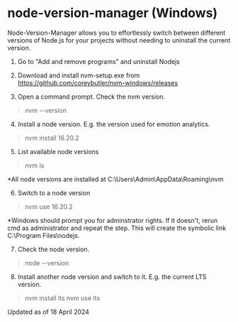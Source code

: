 # node-version-manager (Windows)
Node-Version-Manager allows you to effortlessly switch between different versions of Node.js for your projects without needing to uninstall the current version.

1. Go to "Add and remove programs" and uninstall Nodejs

2. Download and install nvm-setup.exe from
https://github.com/coreybutler/nvm-windows/releases

3. Open a command prompt.
Check the nvm version.
> nvm --version

4. Install a node version. E.g. the version used for emotion analytics.
> nvm install 16.20.2

5. List available node versions
> nvm ls

*All node versions are installed at C:\Users\Admin\AppData\Roaming\nvm

6. Switch to a node version
> nvm use 16.20.2

*Windows should prompt you for adminstrator rights. If it doesn't, rerun cmd as administrator and repeat the step. This will create the symbolic link C:\Program Files\nodejs.

7. Check the node version.
> node --version

8. Install another node version and switch to it. E.g. the current LTS version.
> nvm install lts
> nvm use lts

Updated as of 18 April 2024
